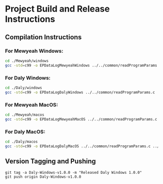 # Project Build and Release Instructions

## Compilation Instructions

### For Mewyeah Windows:
```bash
cd ./Mewyeah/windows
gcc -std=c99 -o EPDataLogMewyeahWindows ../../common/readProgramParams.c ../../common/windows/connection.c ../../common/windows/outputToCsv.c ../common/getData.c main.c
```

### For Daly Windows:
```bash
cd ./Daly/windows
gcc -std=c99 -o EPDataLogDalyWindows ../../common/readProgramParams.c ../../common/windows/connection.c ../../common/windows/outputToCsv.c ../common/getData.c main.c
```

### For Mewyeah MacOS:
```bash
cd ./Mewyeah/macos
gcc -std=c99 -o EPDataLogMewyeahMacOS ../../common/readProgramParams.c ../../common/macos/connection.c ../../common/macos/outputToCsv.c ../common/getData.c main.c
```

### For Daly MacOS:
```bash
cd ./Daly/macos
gcc -std=c99 -o EPDataLogDalyMacOS ../../common/readProgramParams.c ../../common/macos/connection.c ../../common/macos/outputToCsv.c ../common/getData.c main.c
```

## Version Tagging and Pushing
```
git tag -a Daly-Windows-v1.0.0 -m "Released Daly Windows 1.0.0"
git push origin Daly-Windows-v1.0.0
```
